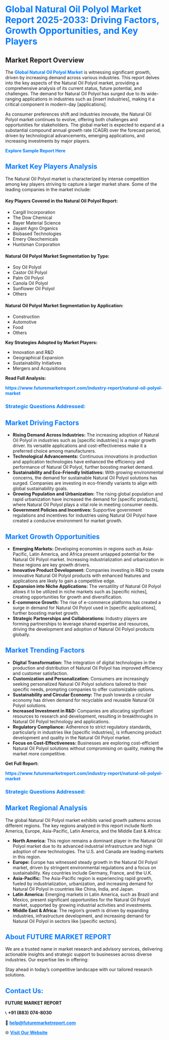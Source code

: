 <h1 style="color: #007BFF;">Global Natural Oil Polyol Market Report 2025-2033: Driving Factors, Growth Opportunities, and Key Players</h1>

<section id="overview">
<h2>Market Report Overview</h2>
<p>The <a href="https://www.futuremarketreport.com/industry-report/natural-oil-polyol-market" style="color: #007BFF; text-decoration: none;"><strong>Global Natural Oil Polyol Market</strong></a> is witnessing significant growth, driven by increasing demand across various industries. This report delves into the key aspects of the Natural Oil Polyol market, providing a comprehensive analysis of its current status, future potential, and challenges. The demand for Natural Oil Polyol has surged due to its wide-ranging applications in industries such as [insert industries], making it a critical component in modern-day [applications].</p>
<p>As consumer preferences shift and industries innovate, the Natural Oil Polyol market continues to evolve, offering both challenges and opportunities for stakeholders. The global market is expected to expand at a substantial compound annual growth rate (CAGR) over the forecast period, driven by technological advancements, emerging applications, and increasing investments by major players.</p>
</section>

<section id="overview">
<p><a href="https://www.futuremarketreport.com/request-sample/reportId=31603" style="color: #007BFF; text-decoration: none;"><strong>Explore Sample Report Here</strong></a></p>
</section>

<section id="key-players">
<h2 style="color: #007BFF;">Market Key Players Analysis</h2>
<p>The Natural Oil Polyol market is characterized by intense competition among key players striving to capture a larger market share. Some of the leading companies in the market include:</p>
<h4>Key Players Covered in the Natural Oil Polyol Report:</h4>
<ul><li>Cargill Incorporation</li><li>The Dow Chemical</li><li>Bayer Material Science</li><li>Jayant Agro Organics</li><li>Biobased Technologies</li><li>Emery Oleochemicals</li><li>Huntsman Corporation</li></ul>
<h4>Natural Oil Polyol Market Segmentation by Type:</h4>
<ul><li>Soy Oil Polyol</li><li>Castor Oil Polyol</li><li>Palm Oil Polyol</li><li>Canola Oil Polyol</li><li>Sunflower Oil Polyol</li><li>Others</li></ul>

<h4>Natural Oil Polyol Market Segmentation by Application:</h4>
<ul><li>Construction</li><li>Automotive</li><li>Food</li><li>Others</li></ul>
<p><strong>Key Strategies Adopted by Market Players:</strong></p>
<ul>
<li>Innovation and R&D</li>
<li>Geographical Expansion</li>
<li>Sustainability Initiatives</li>
<li>Mergers and Acquisitions</li>
</ul>
</section>

<section>
<p><strong>Read Full Analysis: </strong></p><a href="https://www.futuremarketreport.com/industry-report/natural-oil-polyol-market" style="color: #007BFF; text-decoration: none;"><strong>https://www.futuremarketreport.com/industry-report/natural-oil-polyol-market</strong></a>
<h3 style="color: #007BFF;">Strategic Questions Addressed:</h3>
</section>

<section id="driving-factors">
<h2 style="color: #007BFF;">Market Driving Factors</h2>
<ul>
<li><strong>Rising Demand Across Industries:</strong> The increasing adoption of Natural Oil Polyol in industries such as [specific industries] is a major growth driver. Its versatile applications and cost-effectiveness make it a preferred choice among manufacturers.</li>
<li><strong>Technological Advancements:</strong> Continuous innovations in production and application technologies have enhanced the efficiency and performance of Natural Oil Polyol, further boosting market demand.</li>
<li><strong>Sustainability and Eco-Friendly Initiatives:</strong> With growing environmental concerns, the demand for sustainable Natural Oil Polyol solutions has surged. Companies are investing in eco-friendly variants to align with global sustainability goals.</li>
<li><strong>Growing Population and Urbanization:</strong> The rising global population and rapid urbanization have increased the demand for [specific products], where Natural Oil Polyol plays a vital role in meeting consumer needs.</li>
<li><strong>Government Policies and Incentives:</strong> Supportive government regulations and incentives for industries using Natural Oil Polyol have created a conducive environment for market growth.</li>
</ul>
</section>

<section id="growth-opportunities">
<h2 style="color: #007BFF;">Market Growth Opportunities</h2>
<ul>
<li><strong>Emerging Markets:</strong> Developing economies in regions such as Asia-Pacific, Latin America, and Africa present untapped potential for the Natural Oil Polyol market. Increasing industrialization and urbanization in these regions are key growth drivers.</li>
<li><strong>Innovative Product Development:</strong> Companies investing in R&D to create innovative Natural Oil Polyol products with enhanced features and applications are likely to gain a competitive edge.</li>
<li><strong>Expansion into Niche Applications:</strong> The versatility of Natural Oil Polyol allows it to be utilized in niche markets such as [specific niches], creating opportunities for growth and diversification.</li>
<li><strong>E-commerce Growth:</strong> The rise of e-commerce platforms has created a surge in demand for Natural Oil Polyol used in [specific applications], further boosting market growth.</li>
<li><strong>Strategic Partnerships and Collaborations:</strong> Industry players are forming partnerships to leverage shared expertise and resources, driving the development and adoption of Natural Oil Polyol products globally.</li>
</ul>
</section>

<section id="trending-factors">
<h2 style="color: #007BFF;">Market Trending Factors</h2>
<ul>
<li><strong>Digital Transformation:</strong> The integration of digital technologies in the production and distribution of Natural Oil Polyol has improved efficiency and customer satisfaction.</li>
<li><strong>Customization and Personalization:</strong> Consumers are increasingly seeking personalized Natural Oil Polyol solutions tailored to their specific needs, prompting companies to offer customizable options.</li>
<li><strong>Sustainability and Circular Economy:</strong> The push towards a circular economy has driven demand for recyclable and reusable Natural Oil Polyol solutions.</li>
<li><strong>Increased Investment in R&D:</strong> Companies are allocating significant resources to research and development, resulting in breakthroughs in Natural Oil Polyol technology and applications.</li>
<li><strong>Regulatory Compliance:</strong> Adherence to strict regulatory standards, particularly in industries like [specific industries], is influencing product development and quality in the Natural Oil Polyol market.</li>
<li><strong>Focus on Cost-Effectiveness:</strong> Businesses are exploring cost-efficient Natural Oil Polyol solutions without compromising on quality, making the market more competitive.</li>
</ul>
</section>

<section>
<p><strong>Get Full Report: </strong></p><a href="https://www.futuremarketreport.com/industry-report/natural-oil-polyol-market" style="color: #007BFF; text-decoration: none;"><strong>https://www.futuremarketreport.com/industry-report/natural-oil-polyol-market</strong></a>
<h3 style="color: #007BFF;">Strategic Questions Addressed:</h3>
</section>


<section id="regional-analysis">
<h2 style="color: #007BFF;">Market Regional Analysis</h2>
<p>The global Natural Oil Polyol market exhibits varied growth patterns across different regions. The key regions analyzed in this report include North America, Europe, Asia-Pacific, Latin America, and the Middle East & Africa:</p>
<ul>
<li><strong>North America:</strong> This region remains a dominant player in the Natural Oil Polyol market due to its advanced industrial infrastructure and high adoption of new technologies. The U.S. and Canada are leading markets in this region.</li>
<li><strong>Europe:</strong> Europe has witnessed steady growth in the Natural Oil Polyol market, driven by stringent environmental regulations and a focus on sustainability. Key countries include Germany, France, and the U.K.</li>
<li><strong>Asia-Pacific:</strong> The Asia-Pacific region is experiencing rapid growth, fueled by industrialization, urbanization, and increasing demand for Natural Oil Polyol in countries like China, India, and Japan.</li>
<li><strong>Latin America:</strong> Emerging markets in Latin America, such as Brazil and Mexico, present significant opportunities for the Natural Oil Polyol market, supported by growing industrial activities and investments.</li>
<li><strong>Middle East & Africa:</strong> The region’s growth is driven by expanding industries, infrastructure development, and increasing demand for Natural Oil Polyol in sectors like [specific sectors].</li>
</ul>
</section>

<footer>
<h2 style="color: #007BFF;">About FUTURE MARKET REPORT</h2>
<p>We are a trusted name in market research and advisory services, delivering actionable insights and strategic support to businesses across diverse industries. Our expertise lies in offering:</p>

<p>Stay ahead in today’s competitive landscape with our tailored research solutions.</p>

<h2 style="color: #007BFF;">Contact Us:</h2>
<p><strong>FUTURE MARKET REPORT</strong></p>
<p>📞 <strong>+91 (883) 074-8030</strong></p>
<p>📧 <strong><a href="mailto:help@futuremarketreport.com" style="color: #007BFF;">help@futuremarketreport.com</a></strong></p>
<p>🌐 <strong><a href="https://www.futuremarketreport.com/" style="color: #007BFF;">Visit Our Website</a></strong></p>
</footer>